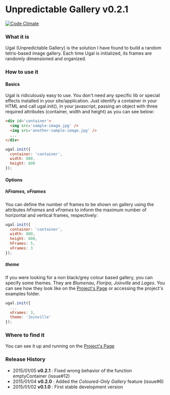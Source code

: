 # Unpredictable Gallery v0.2.1

[![Code Climate](https://codeclimate.com/repos/54d21ab269568078e0000eb9/badges/1ffd4043c9ff0d54a5cb/gpa.svg)](https://codeclimate.com/repos/54d21ab269568078e0000eb9/feed)

### What it is
Ugal (Unpredictable Gallery) is the solution I have found to build a random tetris-based image gallery.
Each time Ugal is initialized, its frames are randomly dimensioned and organized.

### How to use it

#### Basics

Ugal is ridiculously easy to use.
You don't need any specific lib or special effects installed in your site/application. Just identify a container in your HTML and call ugal.init(), in your javascript, passing an object with three required attributes (container, width and height) as you can see below:

``` html
<div id='container'>
  <img src='sample-image.jpg' />
  <img src='another-sample-image.jpg' />
  ...
</div>
```

``` javascript
ugal.init({
  container: 'container',
  width: 800,
  height: 600
});
```

#### Options

##### hFrames, vFrames

You can define the number of frames to be shown on gallery using the attributes *hFrames* and *vFrames* to inform the maximum number of horizontal and vertical frames, respectively:

``` javascript
ugal.init({
  container: 'container',
  width: 800,
  height: 600,
  hFrames: 5,
  vFrames: 3
});
```

##### theme

If you were looking for a non black/grey colour based gallery, you can specify some themes. They are *Blumenau*, *Floripa*, *Joinville* and *Lages*. You can see how they look like on the [Project's Page](http://rafaelcamargo.com/pro/ugal/welcome) or accessing the project's examples folder.

``` javascript
ugal.init({
  ...
  vFrames: 3,
  theme: 'Joinville'
});
```

### Where to find it

You can see it up and running on the [Project's Page](http://rafaelcamargo.com/pro/ugal/welcome)

### Release History

- 2015/01/05 **v0.2.1** : Fixed wrong behavior of the function emptyContainer (issue#12)
- 2015/01/04 **v0.2.0** : Added the *Coloured-Only Gallery* feature (issue#6)
- 2015/01/02 **v0.1.0** : First stable development version 
